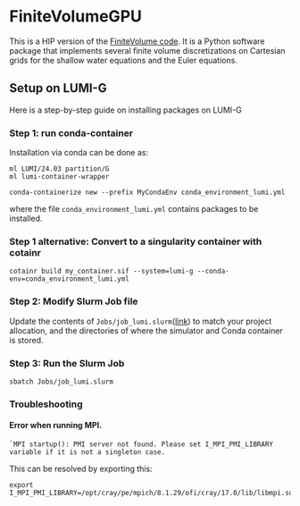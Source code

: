 # FiniteVolumeGPU

This is a HIP version of the [FiniteVolume code](https://github.com/babrodtk/FiniteVolumeGPU). It is a Python software package that implements several finite volume discretizations on Cartesian grids for the shallow water equations and the Euler equations. 

## Setup on LUMI-G
Here is a step-by-step guide on installing packages on LUMI-G

### Step 1: run conda-container
Installation via conda can be done as:
```shell
ml LUMI/24.03 partition/G
ml lumi-container-wrapper
```
```shell
conda-containerize new --prefix MyCondaEnv conda_environment_lumi.yml
```
where the file `conda_environment_lumi.yml` contains packages to be installed.

### Step 1 alternative: Convert to a singularity container with cotainr
```
cotainr build my_container.sif --system=lumi-g --conda-env=conda_environment_lumi.yml
```

### Step 2: Modify Slurm Job file
Update the contents of `Jobs/job_lumi.slurm`([link](Jobs/job_lumi.slurm)) to match your project allocation,
and the directories of where the simulator and Conda container is stored.

### Step 3: Run the Slurm Job
```shell
sbatch Jobs/job_lumi.slurm
```

### Troubleshooting

#### Error when running MPI.
```
`MPI startup(): PMI server not found. Please set I_MPI_PMI_LIBRARY variable if it is not a singleton case.
```
This can be resolved by exporting this:
```
export I_MPI_PMI_LIBRARY=/opt/cray/pe/mpich/8.1.29/ofi/cray/17.0/lib/libmpi.so
```